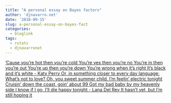 ```yaml
---
title: "A personal essay on Bayes factors"
author: 'djnavarro.net'
date: '2018-09-15'
slug: a-personal-essay-on-bayes-fact
categories:
  - bloglink
tags:
  - rstats
  - djnavarronet
---
```


[’Cause you’re hot then you’re cold You’re yes then you’re no You’re in then you’re out You’re up then you’re down You’re wrong when it’s right It’s black and it’s white - Katy Perry Or, in something closer to every day language: What’s not to love? Oh, you sweet summer child. I’m feelin’ electric tonight Cruisin’ down the coast, goin’ about 99 Got my bad baby by my heavenly side I know if I go, I’ll die happy tonight - Lana Del Rey It hasn’t yet, but I’m still hoping it<i class="fas fa-external-link-alt"></i>](https://djnavarro.net/post/2018-09-15-open-closed/)

